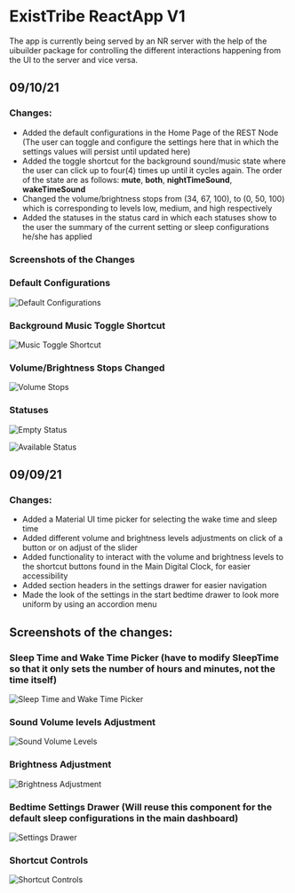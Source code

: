 # ExistTribe ReactApp V1
	
The app is currently being served by an NR server with the help of the uibuilder package for controlling the different interactions happening from the UI to the server and vice versa.


## 09/10/21 
### Changes:
- Added the default configurations in the Home Page of the REST Node (The user can toggle and configure the settings here that in which the settings values will persist until updated here)
- Added the toggle shortcut for the background sound/music state where the user can click up to four(4) times up until it cycles again. The order of the state are as follows: **mute**, **both**, **nightTimeSound**, **wakeTimeSound**
- Changed the volume/brightness stops from (34, 67, 100), to (0, 50, 100) which is corresponding to levels low, medium, and high respectively
- Added the statuses in the status card in which each statuses show to the user the summary of the current setting or sleep configurations he/she has applied

### Screenshots of the Changes

### Default Configurations
![Default Configurations](./screenshots/09-10-21/DefaultConfigurations.png)
<br />

### Background Music Toggle Shortcut
![Music Toggle Shortcut](./screenshots/09-10-21/MusicToggleShortcut.png)
<br />

### Volume/Brightness Stops Changed
![Volume Stops](./screenshots/09-10-21/VolumeStops.png)
<br />

### Statuses
![Empty Status](./screenshots/09-10-21/EmptyStatus.png)
<br />

![Available Status](./screenshots/09-10-21/AvailableStatus.png)
<br />

## 09/09/21
### Changes:
- Added a Material UI time picker for selecting the wake time and sleep time
- Added different volume and brightness levels adjustments on click of a button or on adjust of the slider
- Added functionality to interact with the volume and brightness levels to the shortcut buttons found in the Main Digital Clock, for easier accessibility
- Added section headers in the settings drawer for easier navigation
- Made the look of the settings in the start bedtime drawer to look more uniform by using an accordion menu

## Screenshots of the changes:

### Sleep Time and Wake Time Picker (have to modify SleepTime so that it only sets the number of hours and minutes, not the time itself)
![Sleep Time and Wake Time Picker](./screenshots/09-09-21/TimePicker.png)
<br />

### Sound Volume levels Adjustment
![Sound Volume Levels](./screenshots/09-09-21/SoundVolumeLevels.png)
<br />

###  Brightness Adjustment
![Brightness Adjustment](./screenshots/09-09-21/BrightnessAdjustment.png)
<br />

###  Bedtime Settings Drawer (Will reuse this component for the default sleep configurations in the main dashboard)
![Settings Drawer](./screenshots/09-09-21/SettingsDrawer.png)
<br />

###  Shortcut Controls
![Shortcut Controls](./screenshots/09-09-21/ShortcutControls.png)
<br />

